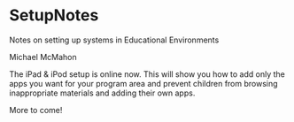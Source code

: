 # SetupNotes
Notes on setting up systems in Educational Environments

Michael McMahon


The iPad & iPod setup is online now.  This will show you how to add only the apps you want for your program area and prevent children from browsing inappropriate materials and adding their own apps.

More to come!
